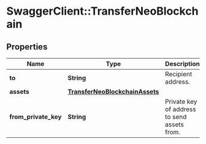 # SwaggerClient::TransferNeoBlockchain

## Properties
Name | Type | Description | Notes
------------ | ------------- | ------------- | -------------
**to** | **String** | Recipient address. | 
**assets** | [**TransferNeoBlockchainAssets**](TransferNeoBlockchainAssets.md) |  | 
**from_private_key** | **String** | Private key of address to send assets from. | 

